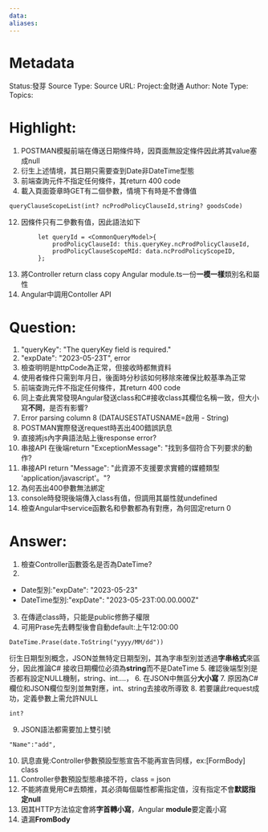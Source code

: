 ```yaml
---
data:
aliases:
---
```

# Metadata
Status:發芽
Source Type:
Source URL:
Project:金財通
Author:
Note Type:
Topics:


# Highlight:
1. POSTMAN模擬前端在傳送日期條件時，因頁面無設定條件因此將其value塞成null
2. 衍生上述情境，其日期只需要查到Date非DateTime型態
5. 前端查詢元件不指定任何條件，其return 400 code
8. 載入頁面簽章時GET有二個參數，情境下有時是不會傳值
```
queryClauseScopeList(int? ncProdPolicyClauseId,string? goodsCode)
```
12. 因條件只有二參數有值，因此語法如下
```
        let queryId = <CommonQueryModel>{
            prodPolicyClauseId: this.queryKey.ncProdPolicyClauseId,
            prodPolicyClauseScopeMId: data.ncProdPolicyScopeID,          
        };
```
13. 將Controller return class copy Angular module.ts一份**一模一樣**類別名和屬性
14. Angular中調用Contoller API
# Question:
1. "queryKey": "The queryKey field is required."
2. "expDate": "2023-05-23T", error
3. 檢查明明是httpCode為正常，但接收時都無資料
4. 使用者條件只需到年月日，後面時分秒該如何移除來確保比較基準為正常
5. 前端查詢元件不指定任何條件，其return 400 code
6. 同上查此異常發現Angular發送class和C#接收class其欄位名稱一致，但大小寫**不同**，是否有影響?
7. Error parsing column 8 (DATAUSESTATUSNAME=啟用 - String) 
8. POSTMAN實際發送request時丟出400錯誤訊息
9. 直接將js內字典語法貼上後response error?
10. 串接API 在後端return "ExceptionMessage": "找到多個符合下列要求的動作?
11. 串接API return "Message": "此資源不支援要求實體的媒體類型 'application/javascript'。"?
12. 為何丟出400參數無法綁定
13. console時發現後端傳入class有值，但調用其屬性就undefined
14. 檢查Angular中service函數名和參數都為有對應，為何固定return 0
  
# Answer:
1. 檢查Controller函數簽名是否為DateTime?
2. 
- Date型別:"expDate": "2023-05-23" 
- DateTime型別:"expDate": "2023-05-23T:00.00.000Z"
3. 在傳遞class時，只能是public修飾子權限
4. 可用Prase先去轉型後會自動default:上午12:00:00
```
DateTime.Prase(date.ToString("yyyy/MM/dd"))
```
衍生日期型別概念，JSON並無特定日期型別，其為字串型別並透過**字串格式**來區分，因此推論C# 接收日期欄位必須為**string**而不是DateTime
5. 確認後端型別是否都有設定NULL機制，string、int....，
6. 在JSON中無區分**大小寫**
7. 原因為C#欄位和JSON欄位型別並無對應，int、string去接收所導致
8. 若要讓此request成功，定義參數上需允許NULL
```
int?
```
9. JSON語法都需要加上雙引號
```
"Name":"add", 
```
10. 訊息直覺:Controller參數預設型態宣告不能再宣告同樣，ex:[FormBody] class
11. Controller參數預設型態串接不符，class = json
12. 不能將直覺用C#去類推，其必須每個屬性都需指定值，沒有指定不會**默認指定null**
13. 因其HTTP方法協定會將**字首轉小寫**，Angular **module**要定義小寫
14. 遺漏**FromBody**